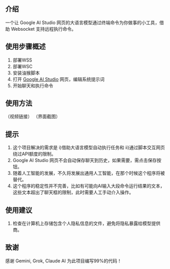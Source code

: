 ## 介绍
一个让 Google AI Studio 网页的大语言模型通过终端命令为你做事的小工具，借助 Websocket 支持远程执行命令。

## 使用步骤概述
1. 部署WSS
2. 部署WSC
3. 安装油猴脚本
4. 打开 [Google AI Studio](https://aistudio.google.com/prompts/new_chat) 网页，编辑系统提示词
5. 开始聊天和执行命令

## 使用方法
（视频链接）
（界面截图）

## 提示
1. 这个项目解决的需求是 i)借助大语言模型自动执行任务和 ii)通过脚本交互网页绕过API额度的限制。
2. Google AI Studio 网页不会自动保存聊天到历史，如果需要，需点击保存按钮。
3. 随着人工智能的发展，不久将发展出通用人工智能，在那个时候这个程序将被替代。
4. 这个程序的稳定性并不完善，比如有可能向AI输入大段命令运行结果的文本，这些文本超出了聊天框的限制，此时需要人工手动介入操作。

## 使用建议
1. 检查在计算机上存储包含个人隐私信息的文件，避免将隐私暴露给模型提供商。

## 致谢
感谢 Gemini, Grok, Claude AI 为此项目编写99%的代码！